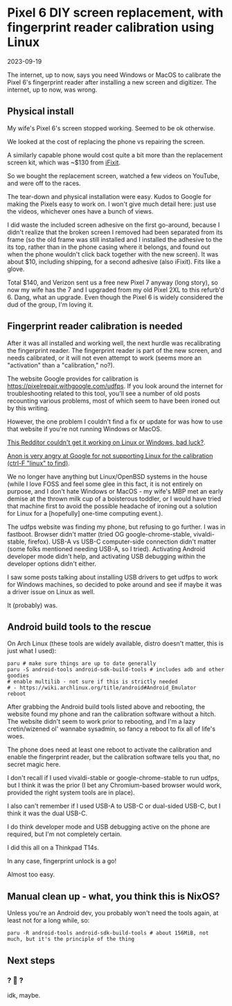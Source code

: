 # Pixel 6 DIY screen replacement, with fingerprint reader calibration using Linux

<time id="post-date">2023-09-19</time>

<p id="post-excerpt">
The internet, up to now, says you need Windows or MacOS to calibrate the Pixel 6's fingerprint reader after installing a new screen and digitizer.
The internet, up to now, was wrong.
</p>

## Physical install

My wife's Pixel 6's screen stopped working.
Seemed to be ok otherwise.

We looked at the cost of replacing the phone vs repairing the screen.

A similarly capable phone would cost quite a bit more than the replacement screen kit, 
which was ~$130 from [iFixit](https://www.ifixit.com/products/google-pixel-6-screen-genuine).

So we bought the replacement screen, 
watched a few videos on YouTube,
and were off to the races.

The tear-down and physical installation were easy.
Kudos to Google for making the Pixels easy to work on.
I won't give much detail here: just use the videos, 
whichever ones have a bunch of views.

I did waste the included screen adhesive on the first go-around,
because I didn't realize that the broken screen I removed had been separated from its frame
(so the old frame was still installed and I installed the adhesive to the its top,
rather than in the phone casing where it belongs,
and found out when the phone wouldn't click back together with the new screen). 
It was about $10, including shipping, for a second adhesive (also iFixit). Fits like a glove.

Total $140, and Verizon sent us a free new Pixel 7 anyway (long story), so now my wife has the 7 
and I upgraded from my old Pixel 2XL to this refurb'd 6. 
Dang, what an upgrade. 
Even though the Pixel 6 is widely considered the dud of the group,
I'm loving it.

## Fingerprint reader calibration is needed

After it was all installed and working well,
the next hurdle was recalibrating the fingerprint reader.
The fingerprint reader is part of the new screen, and needs calibrated, 
or it will not even attempt to work (seems more an "activation" than a "calibration," no?).

The website Google provides for calibration is <https://pixelrepair.withgoogle.com/udfps>.
If you look around the internet for troubleshooting related to this tool,
you'll see a number of old posts recounting various problems,
most of which seem to have been ironed out by this writing.

However, the one problem I couldn't find a fix or update for was how to use that website
if you're not running Windows or MacOS.

[This Redditor couldn't get it working on Linux or Windows, bad luck?](https://www.reddit.com/r/GooglePixel/comments/xq82ri/pixel_6_fingerprint_calibration/).

[Anon is very angry at Google for not supporting Linux for the calibration (ctrl-F "linux" to find)](https://issuetracker.google.com/issues/217589152?pli=1).

We no longer have anything but Linux/OpenBSD systems in the house 
(while I love FOSS and feel some glee in this fact,
it is not entirely on purpose, and I don't hate Windows or MacOS - 
my wife's MBP met an early demise at the thrown milk cup of a boisterous toddler, 
or I would have tried that machine first 
to avoid the possible headache of ironing out a solution for Linux for a [hopefully] one-time computing event.).

The udfps website was finding my phone, but refusing to go further.
I was in fastboot.
Browser didn't matter (tried OG google-chrome-stable, vivaldi-stable, firefox).
USB-A vs USB-C computer-side connection didn't matter (some folks mentioned needing USB-A, so I tried).
Activating Android developer mode didn't help,
and activating USB debugging within the developer options didn't either.

I saw some posts talking about installing USB drivers to get udfps to work for Windows machines, 
so decided to poke around and see if maybe it was a driver issue on Linux as well.

It (probably) was.

## Android build tools to the rescue

On Arch Linux 
(these tools are widely available, 
distro doesn't matter, 
this is just what I used):

```shell
paru # make sure things are up to date generally
paru -S android-tools android-sdk-build-tools # includes adb and other goodies
# enable multilib - not sure if this is strictly needed 
# - https://wiki.archlinux.org/title/android#Android_Emulator
reboot
```

After grabbing the Android build tools listed above and rebooting,
the website found my phone and ran the calibration software without a hitch.
The website didn't seem to work prior to rebooting,
and I'm a lazy cretin/wizened ol' wannabe sysadmin,
so fancy a reboot to fix all of life's woes.

The phone does need at least one reboot 
to activate the calibration and enable the fingerprint reader,
but the calibration software tells you that, no secret magic here.

I don't recall if I used vivaldi-stable or google-chrome-stable to run udfps, 
but I think it was the prior 
(I bet any Chromium-based browser would work, 
provided the right system tools are in place).

I also can't remember if I used USB-A to USB-C or dual-sided USB-C, 
but I think it was the dual USB-C. 

I do think developer mode and USB debugging active on the phone are required, 
but I'm not completely certain.

I did this all on a Thinkpad T14s.

In any case, fingerprint unlock is a go!

Almost too easy.

## Manual clean up - what, you think this is NixOS?

Unless you're an Android dev, you probably won't need the tools again,
at least not for a long while, so:

```shell
paru -R android-tools android-sdk-build-tools # about 156MiB, not much, but it's the principle of the thing
```

## Next steps
### ? 🦒 ?

idk, maybe.

